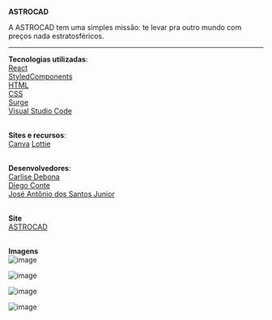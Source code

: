 **ASTROCAD**

A ASTROCAD tem uma simples missão: te levar pra outro mundo com preços nada estratosféricos.

__________________________________________________________________________________________________________


**Tecnologias utilizadas**:\
[React](https://reactjs.org/)\
[StyledComponents](https://styled-components.com/)\
[HTML](https://html.spec.whatwg.org/multipage/)\
[CSS](https://www.w3.org/Style/CSS/Overview.en.html)\
[Surge](https://surge.sh/)\
[Visual Studio Code](https://code.visualstudio.com/docs/editor/vscode-web)

\
**Sites e recursos**:\
[Canva](https://www.canva.com/en_gb/)
[Lottie](https://lottiefiles.com/)

\
**Desenvolvedores**:\
[Carlise Debona](https://github.com/Carlisegd)\
[Diego Conte](https://github.com/diegocomte)\
[José Antônio dos Santos Junior](https://github.com/antoniosantos2)

\
**Site**\
[ASTROCAD](https://historical-cap.surge.sh/)

\
**Imagens**\
![image](https://user-images.githubusercontent.com/92445126/150778547-3df13113-7362-428b-a24e-e62127715e06.png)

![image](https://user-images.githubusercontent.com/92445126/150779043-c6ffc724-8ebb-432e-97d1-7d79c37f79d6.png)

![image](https://user-images.githubusercontent.com/92445126/150779094-8067d5a4-293f-4efe-b290-19c74cd73162.png)


![image](https://user-images.githubusercontent.com/92445126/150778644-9b860301-bf45-4d97-821c-197389dd2a0e.png)


